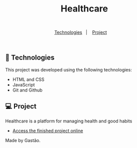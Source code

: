<h1 align="center"> Healthcare </h1>

 <br/>
</p>

<p align="center">
  <a href="#-technologies">Technologies</a>&nbsp;&nbsp;&nbsp;|&nbsp;&nbsp;&nbsp;
  <a href="#-project">Project</a>&nbsp;&nbsp;&nbsp;&nbsp;&nbsp;&nbsp;
</p>

<br>

## 🚀 Technologies

This project was developed using the following technologies:

- HTML and CSS
- JavaScript
- Git and Github

## 💻 Project

Healthcare is a platform for managing health and good habits

- [Access the finished project online](https://ghastsantos.github.io/Healthcare/)

Made by Gastão.
